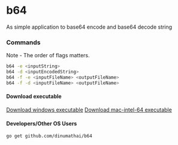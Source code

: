 # b64

As simple application to base64 encode and base64 decode string

### Commands

Note - The order of flags matters.

```bash
b64 -e <inputString>
b64 -d <inputEncodedString>
b64 -f -e <inputFileName> <outputFileName>
b64 -f -d <inputFileName> <outputFileName>
```

#### Download executable
[Download windows executable](https://github.com/dinumathai/b64/raw/master/b64.exe)
[Download mac-intel-64 executable](https://github.com/dinumathai/b64/raw/master/b64-mac-intel)

#### Developers/Other OS Users
`go get github.com/dinumathai/b64`
